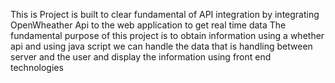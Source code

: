 This is Project is built to clear fundamental of API integration by integrating OpenWheather Api to the web application to get real time data 
The fundamental purpose of this project is to obtain information using a whether api and using java script we can handle the data that is handling between server and the user and display
the information using front end technologies 
